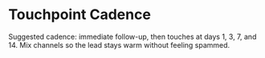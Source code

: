 # Touchpoint Cadence

Suggested cadence: immediate follow-up, then touches at days 1, 3, 7, and 14. Mix channels so the lead stays warm without feeling spammed.
